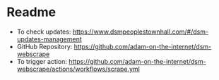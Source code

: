 # Readme

- To check updates: https://www.dsmpeoplestownhall.com/#/dsm-updates-management
- GitHub Repository: https://github.com/adam-on-the-internet/dsm-webscrape
- To trigger action: https://github.com/adam-on-the-internet/dsm-webscrape/actions/workflows/scrape.yml
